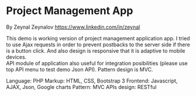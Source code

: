 # Project Management App
By Zeynal Zeynalov
https://www.linkedin.com/in/zeynal

This demo is working version of project management application app. I tried to use Ajax requests in order to prevent postbacks to the server side if there is a button click. And also design is responsive that it is adaptive to mobile devices.  
API module of application also useful for integration posibilities (please use top API menu to test demo Json API).
Pattern design is MVC.

Language:     PHP
Markup:       HTML, CSS, Bootstrap 3
Frontend:     Javascript, AJAX, Json, Google charts
Pattern:      MVC
APIs design:  RESTful
